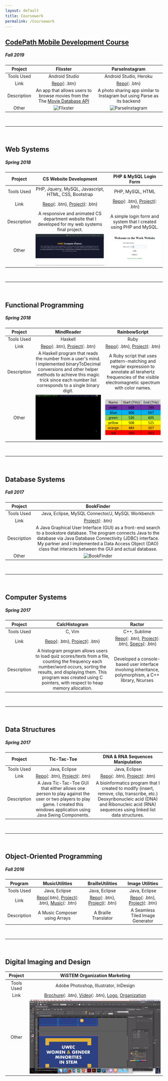 ```yaml
---
layout: default
title: Coursework
permalink: /Coursework
---
```


## [CodePath Mobile Development Course](https://drive.google.com/open?id=1dJ41HppX3DHcKobRI7-dlSECYdScJWGF)
##### *Fall 2019*

Project  | Flixster              |  ParseInstagram   |
:-------:|:-----------------------------------:|:-------------------------------------:|
Tools Used | Android Studio | Android Studio, Heroku |
Link | [Repo](https://github.com/foongminwong/Flixster){: .btn} | [Repo](https://github.com/foongminwong/ParseInstagram){: .btn}|
Description | An app that allows users to browse movies from the The [Movie Database API](https://docs.themoviedb.apiary.io/#)| A photo sharing app similar to Instagram but using Parse as its backend | 
Other | ![Flixster](https://github.com/foongminwong/Flixster/raw/master/flixster-part2.gif)| ![ParseInstagram](https://github.com/foongminwong/ParseInstagram/raw/master/parseinstagram1.gif)

&nbsp;

---

&nbsp;

## Web Systems
##### *Spring 2018*

Project  | CS Website Development              |  PHP & MySQL Login Form               |
:-------:|:-----------------------------------:|:-------------------------------------:|
Tools Used |PHP, Jquery, MySQL, Javascript, HTML, CSS, Bootstrap |PHP, MySQL, HTML|
Link | [Repo](https://bitbucket.org/foongminwong/undergraduate-projects/src/master/web-systems/finalproject/){: .btn}, [Project](https://www.youtube.com/watch?v=Sw1gsviYHAQ){: .btn} | [Repo](https://bitbucket.org/foongminwong/undergraduate-projects/src/master/web-systems/hw3/){: .btn}, [Project](https://www.youtube.com/watch?v=Hsw43IWZzGk&feature=youtu.be){: .btn}
Description | A responsive and animated CS department website that I developed for my web systems final project.  | A simple login form and system that I created using PHP and MySQL.  
Other | ![Web Systems Final Project](/assets/uwec-cs268-final-proj.gif)| ![PHP MySQL Login Form](/assets/uwec-cs268-php-login.PNG)

&nbsp;

---

&nbsp;

## Functional Programming 
##### *Spring 2018*



Project  | MindReader                 |  RainbowScript |
:-------:|:--------------------------:|:-------------------:|
Tools Used |Haskell|Ruby|
Link | [Repo](https://bitbucket.org/foongminwong/undergraduate-projects/src/master/prog-lang/mind-reader/){: .btn}, [Project](https://youtu.be/_-uU6kd7edk){: .btn} | [Repo](https://bitbucket.org/foongminwong/undergraduate-projects/src/master/prog-lang/rainbow-ruby/){: .btn}, [Project](https://youtu.be/8A3s3JpnilU){: .btn}|
Description | A Haskell program that reads the number from a user's mind. I implemented binaryToDecimal conversions and other helper methods to achieve this magic trick since each number list corresponds to a single binary digit. | A Ruby script that uses pattern-matching and regular expression to annotate all terahertz frequencies of the visible electromagnetic spectrum with color names. 
Other | ![MindReader](/assets/mind-reader.gif)| ![RainbowScript](/assets/color-terahertz.PNG)

&nbsp;

---

&nbsp;

## Database Systems
##### *Fall 2017*

Project  | BookFinder                 |
:-------:|:--------------------------:|
Tools Used |Java, Eclipse, MySQL Connector/J, MySQL Workbench |
Link | [Project](https://youtu.be/YokCB5uPga8){: .btn} |
Description | A Java Graphical User Interface (GUI) as a front-end search to a bookstore database. The program connects Java to the database via Java Database Connectivity (JDBC) interface. My partner and I implemented a Data Access Object (DAO) class that interacts between the GUI and actual database. 
Other | ![BookFinder](/assets/bookfinder.gif)



&nbsp;

---

&nbsp;

## Computer Systems
##### *Spring 2017*

Project  | CalcHistogram              |  Ractor |
:-------:|:--------------------------:|:-------------------:|
Tools Used |C, Vim | C++, Sublime |
Link | [Repo](https://bitbucket.org/foongminwong/undergraduate-projects/src/master/comp-sys/lab3/){: .btn}, [Project](https://youtu.be/SGsHTwXbMF4){: .btn} | [Repo](https://bitbucket.org/foongminwong/undergraduate-projects/src/master/prog-lang/ractor/){: .btn}, [Project](https://www.youtube.com/watch?v=mco30XV3dUk){: .btn}, [Specs](https://twodee.org/teaching/cs330/2018a/homework/ractor/ractor.pdf){: .btn}  |
Description | A histogram program allows users to load quiz scores/texts from a file, counting the frequency each number/word occurs, sorting the results, and displaying them. This program was created using C pointers, with respect to heap memory allocation. | Developed a console-based user interface involving inheritance, polymorphism, a C++ library, Ncurses|



&nbsp;

---

&nbsp;

## Data Structures
##### *Spring 2017*

Project  | Tic-Tac-Toe    |  DNA & RNA Sequences Manipulation     |
:-------:|:--------------:|:-------------------------------------:|
Tools Used | Java, Eclipse | Java, Eclipse |
Link | [Repo](https://bitbucket.org/foongminwong/undergraduate-projects/src/master/data-struc/hw2/){: .btn}, [Project](https://youtu.be/cUPOaRJ5Z44){: .btn} | [Repo](https://bitbucket.org/foongminwong/undergraduate-projects/src/master/data-struc/dna-rna/){: .btn}, [Project](https://youtu.be/7QhIdOHqJBw){: .btn}
Description | A Java Tic-Tac-Toe GUI that either allows one person to play against the user or two players to play game. I created this windows application using Java Swing Components. | A bioinformatics program that I created to modify (insert, remove, clip, transcribe, etc.) Deoxyribonucleic acid (DNA) and Ribonucleic acid (RNA) sequences using linked list data structures. 

&nbsp;

---

&nbsp;


## Object-Oriented Programming
##### *Fall 2016*

Program|MusicUtilities  |  BrailleUtilities  | Image Utilities |
:-----:|:--------------:|:----------------:|:-----------------:|
Tools Used |   Java, Eclipse   |Java, Eclipse|Java, Eclipse|
Link| [Repo](https://bitbucket.org/foongminwong/undergraduate-projects/src/master/intro-oop/hw5/){:btn}, [Project](https://youtu.be/NqPkAAug7mM){: .btn}, [Music](https://drive.google.com/open?id=1jvAsFKtcV8c1BruBygOus3vKnEBC-cYX){: .btn} | [Repo](https://bitbucket.org/foongminwong/undergraduate-projects/src/master/intro-oop/hw2/){: .btn}, [Project](https://youtu.be/G3pEl1GNUUQ){: .btn} | [Repo](https://bitbucket.org/foongminwong/undergraduate-projects/src/master/intro-oop/hw4/){: .btn}, [Project](https://youtu.be/6K-lDkgeorM){: .btn}
Description | A Music Composer using Arrays |  A Braille Translator | A Seamless Tiled Image Generator


&nbsp;

---

&nbsp;

## Digital Imaging and Design

Project | WiSTEM Organization Marketing |
:------:|:-----------------------------:|
Tools Used |  Adobe Photoshop, Illustrator, InDesign
Link | [Brochure](https://drive.google.com/open?id=1JDIV5scT8ZM7xDOCn-pNPsPhJWpo2GIg){: .btn}, [Video](https://youtu.be/7yoAZ-so34I?t=281){: .btn}, [Logo](https://scontent-msp1-1.xx.fbcdn.net/v/t1.0-9/26804598_768097123360550_4696234425835194043_n.png?_nc_cat=102&_nc_oc=AQl24lhJngMmt7mgOLWsTuKvpqtIXE6-seA5BvxLa2zxpxdvA8yzIuy178XIAPA2IQQ&_nc_ht=scontent-msp1-1.xx&oh=ee798f2a23de7b4b781075597ad4a9c6&oe=5D806DE2), [Organization](https://www.facebook.com/UWECWomenInSTEM/) 
Other | ![Women & Gender Minorities in STEM Design Final Project](/assets/uwec-wistem-logo.png)



